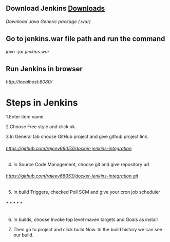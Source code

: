 ## Download Jenkins [Downloads](https://www.jenkins.io/download/)
###### Download Java Generic package (.war)

## Go to jenkins.war file path and run the command 
###### java -jar jenkins.war


## Run Jenkins in browser
###### http://localhost:8080/

# Steps in Jenkins

1.Enter item name

2.Choose Free style and click ok.

3.In General tab choose GitHub project and give github project link.
###### https://github.com/rajeev66053/docker-jenkins-integration

4. In Source Code Management, choose git and give repository url.
###### https://github.com/rajeev66053/docker-jenkins-integration.git

5. In build Triggers, checked Poll SCM and give your cron job scheduler 
###### * * * * * 

6. In builds, choose Invoke top level maven targets and Goals as install

7. Then go to project and click build Now. In the build history we can see our build.